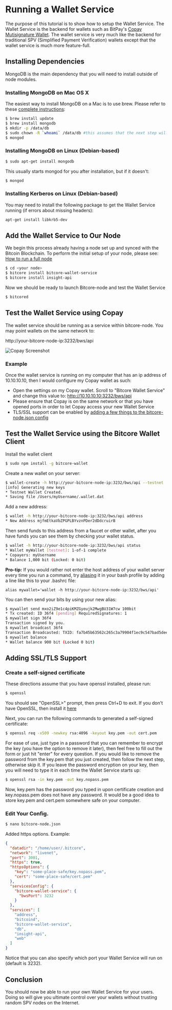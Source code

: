 # Running a Wallet Service

The purpose of this tutorial is to show how to setup the Wallet Service. The Wallet Service is the backend for wallets such as BitPay's [Copay Mutisignature Wallet](https://copay.io). The wallet service is very much like the backend for traditional SPV (Simplified Payment Verification) wallets except that the wallet service is much more feature-full.

## Installing Dependencies

MongoDB is the main dependency that you will need to install outside of node modules.

### Installing MongoDB on Mac OS X

The easiest way to install MongoDB on a Mac is to use brew. Please refer to these [complete instructions](http://docs.mongodb.org/manual/tutorial/install-mongodb-on-os-x/):

```bash
$ brew install update
$ brew install mongodb
$ mkdir -p /data/db
$ sudo chown -R `whoami` /data/db #this assumes that the next step will be run by the current user
$ mongod
```

### Installing MongoDB on Linux (Debian-based)

```bash
$ sudo apt-get install mongodb
```

This usually starts mongod for you after installation, but if it doesn't:

```bash
$ mongod
```

### Installing Kerberos on Linux (Debian-based)

You may need to install the following package to get the Wallet Service running (if errors about missing headers):

```bash
apt-get install libkrb5-dev
```

## Add the Wallet Service to Our Node

We begin this process already having a node set up and synced with the Bitcoin Blockchain. To perform the initial setup of your node, please see: [How to run a full node](fullnode.md)

```bash
$ cd <your node>
$ bitcore install bitcore-wallet-service
$ bitcore install insight-api
```

Now we should be ready to launch Bitcore-node and test the Wallet Service

```bash
$ bitcored
```

## Test the Wallet Service using Copay

The wallet service should be running as a service within bitcore-node. You may point wallets on the same network to:

http://your-bitcore-node-ip:3232/bws/api

![Copay Screenshot](https://i.imgur.com/2hsGXrx.png)

### Example

Once the wallet service is running on my computer that has an ip address of 10.10.10.10, then I would configure my Copay wallet as such:

* Open the settings on my Copay wallet. Scroll to "Bitcore Wallet Service" and change this value to: http://10.10.10.10:3232/bws/api
* Please ensure that Copay is on the same network or that you have opened ports in order to let Copay access your new Wallet Service
* TLS/SSL support can be enabled by [adding a few things to the bitcore-node.json config](#adding-ssltls-support)

## Test the Wallet Service using the Bitcore Wallet Client

Install the wallet client

```bash
$ sudo npm install -g bitcore-wallet
```

Create a new wallet on your server:
```bash
$ wallet-create -h http://your-bitcore-node-ip:3232/bws/api --testnet 'myWallet' 1-1
[info] Generating new keys
* Testnet Wallet Created.
* Saving file /Users/myUsername/.wallet.dat
```
Add a new address:
```bash
$ wallet -h http://your-bitcore-node-ip:3232/bws/api address
* New Address mjfmEtkaVbZPGPLBYvznPDer2dDdcruirB
```

Then send funds to this address from a faucet or other wallet, after you have funds you can see them by checking your
wallet status.

```bash
$ wallet -h http://your-bitcore-node-ip:3232/bws/api status
* Wallet myWallet [testnet]: 1-of-1 complete
* Copayers: myUsername
* Balance 1,000 bit (Locked: 0 bit)

```

**Pro-tip:** If you would rather not enter the host address of your wallet server every time you run a command, try
[aliasing](https://wiki.manjaro.org/index.php?title=Aliases_in_.bashrc) it in your bash profile by adding a line like
this to your .bashrc file:
```
alias mywallet='wallet -h http://your-bitcore-node-ip:3232/bws/api'
```

You can then send your bits by using your new alias:
```bash
$ mywallet send mxo2iZ9e1c4piKMZGyeujk2MwgBU31W7cw 100bit
* Tx created: ID 36f4 [pending] RequiredSignatures: 1
$ mywallet sign 36f4
Transaction signed by you.
$ mywallet broadcast 36f4
Transaction Broadcasted: TXID: fa7b45b63562c265c3a79904f1ec9c547bad5dee1508ce63628047a9097bfd0e
$ mywallet balance
* Wallet balance 900 bit (Locked 0 bit)
```

## Adding SSL/TLS Support

### Create a self-signed certificate

These directions assume that you have openssl installed, please run:

```bash
$ openssl
```

You should see "OpenSSL>" prompt, then press Ctrl+D to exit. If you don't have OpenSSL, then install it [here](http://www.openssl.org)

Next, you can run the following commands to generated a self-signed certificate:

```bash
$ openssl req -x509 -newkey rsa:4096 -keyout key.pem -out cert.pem
```

For ease of use, just type in a password that you can remember to encrypt the key (you have the option to remove it later), then feel free to fill out the form or just hit "enter" for every question. If you would like to remove the password from the key.pem that you just created, then follow the next step, otherwise skip it. If you leave the password encryption on your key, then you will need to type it in each time the Wallet Service starts up:

```bash
$ openssl rsa -in key.pem -out key.nopass.pem
```

Now, key.pem has the password you typed in upon certificate creation and key.nopass.pem does not have any password. It would be a good idea to store key.pem and cert.pem somewhere safe on your computer.

### Edit Your Config.

```bash
$ nano bitcore-node.json
```

Added https options. Example:

```json
{
  "datadir": "/home/user/.bitcore",
  "network": "livenet",
  "port": 3001,
  "https": true,
  "httpsOptions": {
    "key": "some-place-safe/key.nopass.pem",
    "cert": "some-place-safe/cert.pem"
  },
  "servicesConfig": {
    "bitcore-wallet-service": {
      "bwsPort": 3232
    }
  },
  "services": [
    "address",
    "bitcoind",
    "bitcore-wallet-service",
    "db",
    "insight-api",
    "web"
  ]
}
```

Notice that you can also specify which port your Wallet Service will run on (default is 3232).

## Conclusion

You should now be able to run your own Wallet Service for your users. Doing so will give you ultimate control over your wallets without trusting random SPV nodes on the Internet.
